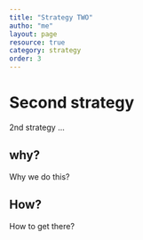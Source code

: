 ```yaml
---
title: "Strategy TWO"
autho: "me"
layout: page
resource: true 
category: strategy 
order: 3
---
```


# Second strategy
2nd strategy ...

## why?
Why we do this?

## How?
How to get there?
